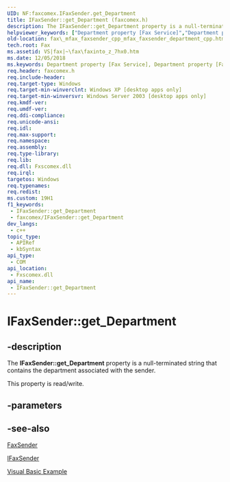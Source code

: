 ```yaml
---
UID: NF:faxcomex.IFaxSender.get_Department
title: IFaxSender::get_Department (faxcomex.h)
description: The IFaxSender::get_Department property is a null-terminated string that contains the department associated with the sender.
helpviewer_keywords: ["Department property [Fax Service]","Department property [Fax Service]","IFaxSender interface","IFaxSender interface [Fax Service]","Department property","IFaxSender.Department","IFaxSender.get_Department","IFaxSender.put_Department","IFaxSender::Department","IFaxSender::get_Department","IFaxSender::put_Department","_mfax_faxsender.department","fax._mfax_faxsender_cpp_mfax_faxsender_department_cpp","fax._mfax_faxsender_department","faxcomex/IFaxSender::Department","faxcomex/IFaxSender::get_Department","faxcomex/IFaxSender::put_Department","get_Department"]
old-location: fax\_mfax_faxsender_cpp_mfax_faxsender_department_cpp.htm
tech.root: Fax
ms.assetid: VS|fax|~\fax\faxinto_z_7hx0.htm
ms.date: 12/05/2018
ms.keywords: Department property [Fax Service], Department property [Fax Service],IFaxSender interface, IFaxSender interface [Fax Service],Department property, IFaxSender.Department, IFaxSender.get_Department, IFaxSender.put_Department, IFaxSender::Department, IFaxSender::get_Department, IFaxSender::put_Department, _mfax_faxsender.department, fax._mfax_faxsender_cpp_mfax_faxsender_department_cpp, fax._mfax_faxsender_department, faxcomex/IFaxSender::Department, faxcomex/IFaxSender::get_Department, faxcomex/IFaxSender::put_Department, get_Department
req.header: faxcomex.h
req.include-header: 
req.target-type: Windows
req.target-min-winverclnt: Windows XP [desktop apps only]
req.target-min-winversvr: Windows Server 2003 [desktop apps only]
req.kmdf-ver: 
req.umdf-ver: 
req.ddi-compliance: 
req.unicode-ansi: 
req.idl: 
req.max-support: 
req.namespace: 
req.assembly: 
req.type-library: 
req.lib: 
req.dll: Fxscomex.dll
req.irql: 
targetos: Windows
req.typenames: 
req.redist: 
ms.custom: 19H1
f1_keywords:
 - IFaxSender::get_Department
 - faxcomex/IFaxSender::get_Department
dev_langs:
 - c++
topic_type:
 - APIRef
 - kbSyntax
api_type:
 - COM
api_location:
 - Fxscomex.dll
api_name:
 - IFaxSender::get_Department
---
```


# IFaxSender::get_Department


## -description

The <b>IFaxSender::get_Department</b> property is a null-terminated string that contains the department associated with the sender.

This property is read/write.

## -parameters

## -see-also

<a href="/previous-versions/windows/desktop/fax/-mfax-faxsender">FaxSender</a>



<a href="/previous-versions/windows/desktop/api/faxcomex/nn-faxcomex-ifaxsender">IFaxSender</a>



<a href="/previous-versions/windows/desktop/fax/-mfax-sending-a-fax">Visual Basic Example</a>

